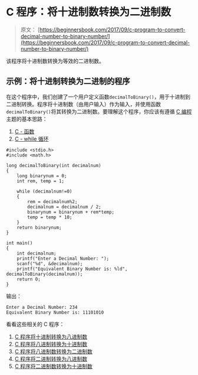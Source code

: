 # C 程序：将十进制数转换为二进制数

> 原文： [https://beginnersbook.com/2017/09/c-program-to-convert-decimal-number-to-binary-number/](https://beginnersbook.com/2017/09/c-program-to-convert-decimal-number-to-binary-number/)

该程序将十进制数转换为等效的二进制数。

## 示例：将十进制转换为二进制的程序

在这个程序中，我们创建了一个用户定义函数`decimalToBinary()`，用于十进制到二进制转换。程序将十进制数（由用户输入）作为输入，并使用函数`decimalToBinary()`将其转换为二进制数。要理解这个程序，你应该有遵循 [C 编程](https://beginnersbook.com/2014/01/c-tutorial-for-beginners-with-examples/)主题的基本思路：

1.  [C - 函数](https://beginnersbook.com/2014/01/c-functions-examples/)
2.  [C - while 循环](https://beginnersbook.com/2014/01/c-while-loop/)

```
#include <stdio.h>
#include <math.h>

long decimalToBinary(int decimalnum)
{
    long binarynum = 0;
    int rem, temp = 1;

    while (decimalnum!=0)
    {
        rem = decimalnum%2;
        decimalnum = decimalnum / 2;
        binarynum = binarynum + rem*temp;
        temp = temp * 10;
    }
    return binarynum;
}

int main()
{
    int decimalnum;
    printf("Enter a Decimal Number: ");
    scanf("%d", &decimalnum);
    printf("Equivalent Binary Number is: %ld", decimalToBinary(decimalnum));
    return 0;
}
```

输出：

```
Enter a Decimal Number: 234
Equivalent Binary Number is: 11101010
```

看看这些相关的 C 程序：

1.  [C 程序将十进制转换为八进制数](https://beginnersbook.com/2017/09/c-program-to-convert-decimal-to-octal-number/)
2.  [C 程序将八进制转换为十进制数](https://beginnersbook.com/2017/09/c-program-to-convert-octal-number-to-decimal-number/)
3.  [C 程序将八进制数转换为二进制数](https://beginnersbook.com/2017/09/c-program-to-convert-octal-number-to-binary-number/)
4.  [C 程序将二进制转换为八进制数](https://beginnersbook.com/2017/09/c-program-to-convert-binary-to-octal-number-system/)
5.  [C 程序将二进制数转换为十进制数](https://beginnersbook.com/2015/02/c-program-to-convert-binary-number-to-decimal-number/)